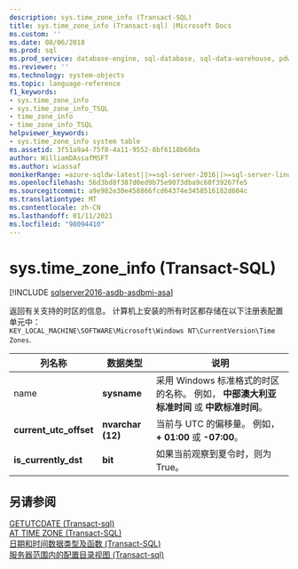 ```yaml
---
description: sys.time_zone_info (Transact-SQL)
title: sys.time_zone_info (Transact-sql) |Microsoft Docs
ms.custom: ''
ms.date: 08/06/2018
ms.prod: sql
ms.prod_service: database-engine, sql-database, sql-data-warehouse, pdw
ms.reviewer: ''
ms.technology: system-objects
ms.topic: language-reference
f1_keywords:
- sys.time_zone_info
- sys.time_zone_info_TSQL
- time_zone_info
- time_zone_info_TSQL
helpviewer_keywords:
- sys.time_zone_info system table
ms.assetid: 3f51a9a4-75f8-4a11-9552-8bf6118b68da
author: WilliamDAssafMSFT
ms.author: wiassaf
monikerRange: =azure-sqldw-latest||>=sql-server-2016||>=sql-server-linux-2017||=azuresqldb-mi-current
ms.openlocfilehash: 56d3bd8f387d0ed9b75e9073dba9c60f39267fe5
ms.sourcegitcommit: a9e982e30e458866fcd64374e3458516182d604c
ms.translationtype: MT
ms.contentlocale: zh-CN
ms.lasthandoff: 01/11/2021
ms.locfileid: "98094410"
---
```

# <a name="systime_zone_info-transact-sql"></a>sys.time_zone_info (Transact-SQL)
[!INCLUDE [sqlserver2016-asdb-asdbmi-asa](../../includes/applies-to-version/sqlserver2016-asdb-asdbmi-asa.md)]

  返回有关支持的时区的信息。 计算机上安装的所有时区都存储在以下注册表配置单元中：  
`KEY_LOCAL_MACHINE\SOFTWARE\Microsoft\Windows NT\CurrentVersion\Time Zones`.  
  
|列名称|数据类型|说明|  
|-----------------|---------------|-----------------|  
|name|**sysname**|采用 Windows 标准格式的时区的名称。 例如， **中部澳大利亚标准时间** 或 **中欧标准时间**。|  
|**current_utc_offset**|**nvarchar (12)**|当前与 UTC 的偏移量。 例如， **+ 01:00** 或 **-07:00**。|  
|**is_currently_dst**|**bit**|如果当前观察到夏令时，则为 True。|  
  
## <a name="see-also"></a>另请参阅  
 [GETUTCDATE &#40;Transact-sql&#41;](../../t-sql/functions/getutcdate-transact-sql.md)   
 [AT TIME ZONE (Transact-SQL)](../../t-sql/queries/at-time-zone-transact-sql.md)   
 [日期和时间数据类型及函数 (Transact-SQL)](../../t-sql/functions/date-and-time-data-types-and-functions-transact-sql.md)   
 [服务器范围内的配置目录视图 &#40;Transact-sql&#41;](../../relational-databases/system-catalog-views/server-wide-configuration-catalog-views-transact-sql.md)  
